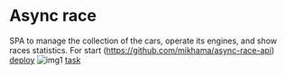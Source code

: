 # Async race #
SPA to manage the collection of the cars, operate its engines, and show races statistics.
For start (https://github.com/mikhama/async-race-api)
[deploy](https://rolling-scopes-school.github.io/weranika-JSFE2022Q1/async-race/#garage-page)
![img1](https://i.imgur.com/wbP2CGZ.png)
[task](https://github.com/rolling-scopes-school/tasks/blob/master/tasks/async-race.md)
